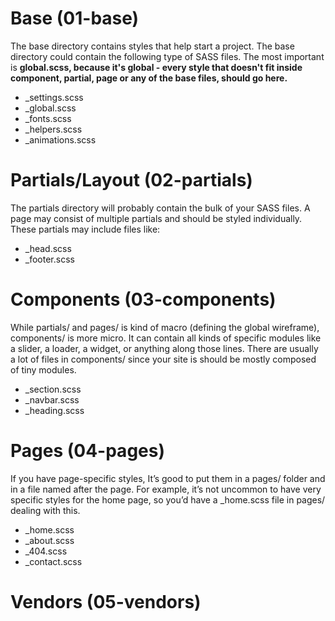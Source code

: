 # Base (01-base)
The base directory contains styles that help start a project. The base directory could contain the following type of SASS files. The most important is **global.scss, because it's global - every style that doesn't fit inside component, partial, page or any of the base files, should go here.**
* _settings.scss
* _global.scss
* _fonts.scss
* _helpers.scss
* _animations.scss							

# Partials/Layout (02-partials)
The partials directory will probably contain the bulk of your SASS files. A page may consist of multiple partials and should be styled individually. These partials may include files like:
* _head.scss
* _footer.scss

# Components (03-components)
While partials/ and pages/ is kind of macro (defining the global wireframe), components/ is more micro. It can contain all kinds of specific modules like a slider, a loader, a widget, or anything along those lines. There are usually a lot of files in components/ 
since your site is should be mostly composed of tiny modules.
* _section.scss
* _navbar.scss
* _heading.scss											  			

# Pages (04-pages)
If you have page-specific styles, It’s good to put them in a pages/ folder and in a file named after the page. For example, it’s not uncommon to have very specific styles for the home page, so you’d have a _home.scss file in pages/ dealing with this. 
* _home.scss
* _about.scss
* _404.scss
* _contact.scss

# Vendors (05-vendors)


